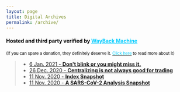 ```yaml
---
layout: page
title: Digital Archives
permalink: /archive/
---
```


<div>
<h4><span style="color: #000000;">Hosted&nbsp;and&nbsp;third&nbsp;party&nbsp;verified&nbsp;by <span style="color: #00ccff;"><strong><span style="text-decoration: underline;"><a style="color: #00ccff; text-decoration: underline;" href="https://web.archive.org">WayBack&nbsp;Machine</a></span></strong></span></span></h4>
</div>
<p><span style="font-size: 0.8em; color: #000000;">(If you can spare a donation, they definitely deserve it. <a style="color: #000000;" href="https://archive.org/donate/" target="_blank" rel="noopener"><span style="color: #00ccff;">Click here</span></a> to read more about it)</span></p>

> - [6 Jan. 2021 - **Don't blink or you might miss it.**]([http://placeholder](https://web.archive.org/web/20210106075711/https://blog.tulpas.dev//2020/Dont-blink-or-you-might-miss-it/))
> - [26 Dec. 2020 - **Centralizing is not always good for trading**](http://placeholder)
> - [11 Nov. 2020 - **Index Snapshot**](https://web.archive.org/web/20201111013927/https://blog.tulpas.dev)
> - [11 Nov. 2020 - **A SARS-CoV-2 Analysis Snapshot**](https://web.archive.org/web/20201111013754/https://blog.tulpas.dev/2020/SARS-CoV-2-Analysis/)